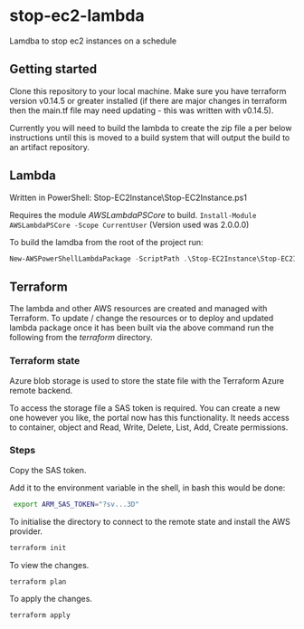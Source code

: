 # stop-ec2-lambda
Lamdba to stop ec2 instances on a schedule

## Getting started

Clone this repository to your local machine. Make sure you have terraform version v0.14.5 or greater installed (if there are major changes in terraform then the main.tf file may need updating - this was written with v0.14.5).

Currently you will need to build the lambda to create the zip file a per below instructions until this is moved to a build system that will output the build to an artifact repository.

## Lambda

Written in PowerShell: Stop-EC2Instance\Stop-EC2Instance.ps1

Requires the module *AWSLambdaPSCore* to build. ```Install-Module AWSLambdaPSCore -Scope CurrentUser``` (Version used was 2.0.0.0)

To build the lamdba from the root of the project run:

```powershell
New-AWSPowerShellLambdaPackage -ScriptPath .\Stop-EC2Instance\Stop-EC2Instance.ps1 -OutputPackage .\Stop-EC2Instance\Stop-EC2Instance.zip
```

## Terraform

The lambda and other AWS resources are created and managed with Terraform. To update / change the resources or to deploy and updated lambda package once it has been built via the above command run the following from the *terraform* directory.

### Terraform state

Azure blob storage is used to store the state file with the Terraform Azure remote backend.

To access the storage file a SAS token is required. You can create a new one however you like, the portal now has this functionality. It needs access to container, object and Read, Write, Delete, List, Add, Create permissions.

### Steps

Copy the SAS token.

Add it to the environment variable in the shell, in bash this would be done:

```bash
 export ARM_SAS_TOKEN="?sv...3D"
```

To initialise the directory to connect to the remote state and install the AWS provider.

```bash
terraform init
```

To view the changes.

```bash
terraform plan
```

To apply the changes.

```bash
terraform apply
```
